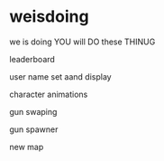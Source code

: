 # weisdoing
we is doing
YOU will DO these THINUG
  
  leaderboard
  
  user name set aand display

  character animations

  gun swaping 

  gun spawner
  
  new map
